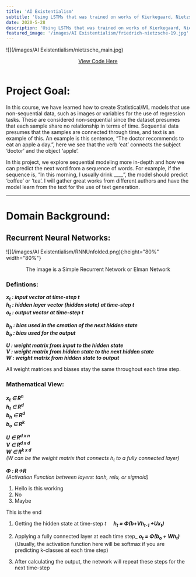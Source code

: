 ```yaml
---
title: 'AI Existentialism'
subtitle: 'Using LSTMs that was trained on works of Kierkegaard, Nietzsche, Marx for the purpose of text-generation'
date: 2020-5-28
description: 'Using LSTMs that was trained on works of Kierkegaard, Nietzsche, Marx for the purpose of text-generation'
featured_image: '/images/AI Existentialism/friedrich-nietzsche-19.jpg'
---
```


![](/images/AI Existentialism/nietzsche_main.jpg)

<div style="text-align:center">
  <a href="https://github.com/Coldestadam/Existentialism-Text-Generation" class="button button--large">View Code Here</a>
</div>
<br>

# Project Goal:
In this course, we have learned how to create Statistical/ML models that use non-sequential data, such as images or variables for the use of regression tasks. These are considered non-sequential since the dataset presumes that each sample share no relationship in terms of time. Sequential data presumes that the samples are connected through time, and text is an example of this. An example is this sentence, “The doctor recommends to eat an apple a day.”, here we see that the verb ‘eat’ connects the subject ‘doctor’ and the object ‘apple’.

In this project, we explore sequential modeling more in-depth and how we can predict the next word from a sequence of words. For example, if the sequence is, “In this morning, I usually drink \_\_\_\_”, the model should predict ‘coffee’ or ‘tea’. I will gather great works from different authors and have the model learn from the text for the use of text generation.

---
# Domain Background:
## Recurrent Neural Networks:
![](/images/AI Existentialism/RNNUnfolded.png){:height="80%" width="80%"}
<div style="text-align:center">The image is a Simple Recurrent Network or Elman Network</div>

### Defintions:
_**x<sub>t</sub> : input vector at time-step t<br>
h<sub>t</sub> : hidden layer vector (hidden state) at time-step t<br>
o<sub>t</sub> : output vector at time-step t**_<br>

_**b<sub>h</sub> : bias used in the creation of the next hidden state<br>
b<sub>o</sub> : bias used for the output**_<br>

_**U : weight matrix from input to the hidden state<br>
V : weight matrix from hidden state to the next hidden state<br>
W : weight matrix from hidden state to output**_<br>

All weight matrices and biases stay the same throughout each time step.

### Mathematical View:
_**x<sub>t</sub> ∈ R<sup>n</sup><br>
h<sub>t</sub> ∈ R<sup>d</sup><br>
b<sub>h</sub> ∈ R<sup>d</sup><br>
b<sub>o</sub> ∈ R<sup>k</sup>**_<br>

_**U ∈ R<sup>d x n</sup><br>
V ∈ R<sup>d x d</sup><br>
W ∈ R<sup>k x d</sup>**<br>
(W can be the weight matrix that connects h<sub>t</sub> to a fully connected layer)_

_**Φ : R→R**<br>
(Activation Function between layers: tanh, relu, or sigmoid)_

1. Hello is this working
2. No
3. Maybe

This is the end


1. Getting the hidden state at time-step _t_
&nbsp;&nbsp;&nbsp;&nbsp;_**h<sub>t</sub> = Φ(b+Vh<sub>t-1</sub> +Ux<sub>t</sub>)**_

2. Applying a fully connected layer at each time step_
  _**o<sub>t</sub> = Φ(b<sub>o</sub> + Wh<sub>t</sub>)**_
  (Usually, the activation function here will be softmax if you are predicting k-classes at each time step)
  
3. After calculating the output, the network will repeat these steps for the next time-step

